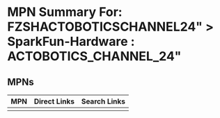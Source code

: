 



# MPN Summary For: FZSHACTOBOTICSCHANNEL24&QUOT; > SparkFun-Hardware : ACTOBOTICS_CHANNEL_24&quot;

## MPNs
  

|MPN|Direct Links|Search Links|
| :--- | :--- | :--- |
||||
